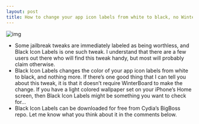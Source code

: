 ```yaml
---
layout: post
title: How to change your app icon labels from white to black, no WinterBoard required
---
```

![img](http://media.idownloadblog.com/wp-content/uploads/2012/05/Black-Icon-Labels-Screenshot.jpg)
* Some jailbreak tweaks are immediately labeled as being worthless, and Black Icon Labels is one such tweak. I understand that there are a few users out there who will find this tweak handy, but most will probably claim otherwise.
* Black Icon Labels changes the color of your app icon labels from white to black, and nothing more. If there’s one good thing that I can tell you about this tweak, it is that it doesn’t require WinterBoard to make the change. If you have a light colored wallpaper set on your iPhone’s Home screen, then Black Icon Labels might be something you want to check for…
* Black Icon Labels can be downloaded for free from Cydia’s BigBoss repo. Let me know what you think about it in the comments below.


